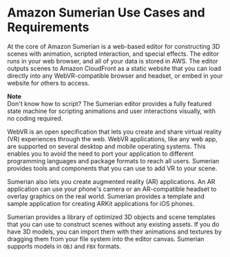 # Amazon Sumerian Use Cases and Requirements<a name="sumerian-usecases"></a>

At the core of Amazon Sumerian is a web\-based editor for constructing 3D scenes with animation, scripted interaction, and special effects\. The editor runs in your web browser, and all of your data is stored in AWS\. The editor outputs scenes to Amazon CloudFront as a static website that you can load directly into any WebVR\-compatible browser and headset, or embed in your website for others to access\.

**Note**  
Don't know how to script? The Sumerian editor provides a fully featured state machine for scripting animations and user interactions visually, with no coding required\.

WebVR is an open specification that lets you create and share virtual reality \(VR\) experiences through the web\. WebVR applications, like any web app, are supported on several desktop and mobile operating systems\. This enables you to avoid the need to port your application to different programming languages and package formats to reach all users\. Sumerian provides tools and components that you can use to add VR to your scene\.

Sumerian also lets you create augmented reality \(AR\) applications\. An AR application can use your phone's camera or an AR\-compatible headset to overlay graphics on the real world\. Sumerian provides a template and sample application for creating ARKit applications for iOS phones\.

Sumerian provides a library of optimized 3D objects and scene templates that you can use to construct scenes without any existing assets\. If you do have 3D models, you can import them with their animations and textures by dragging them from your file system into the editor canvas\. Sumerian supports models in `OBJ` and `FBX` formats\.